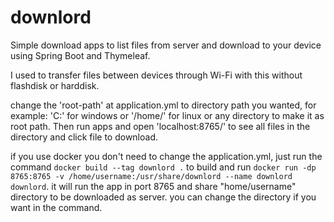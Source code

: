 # downlord
Simple download apps to list files from server and download to your device using Spring Boot and Thymeleaf.

I used to transfer files between devices through Wi-Fi with this without flashdisk or harddisk.

change the 'root-path' at application.yml to directory path you wanted, for example: 'C:\' for windows or '/home/' for 
linux or any directory to make it as root path. Then run apps and open 'localhost:8765/' to see all files in the directory and click 
file to download.

if you use docker you don't need to change the application.yml, just run the command `docker build --tag downlord .` to build and run `docker run -dp 8765:8765 -v /home/username:/usr/share/downlord --name downlord downlord`. it will run the app in port 8765 and share "home/username" directory to be downloaded as server. you can change the directory if you want in the command.
